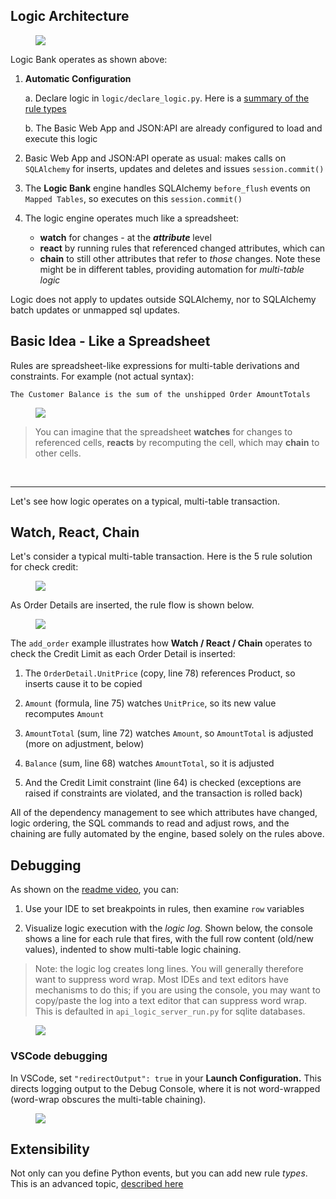## Logic Architecture

<figure><img src="https://github.com/valhuber/LogicBank/raw/main/images/architecture.png"></figure>
Logic Bank operates as shown above:

 1. **Automatic Configuration**

    a. Declare logic in `logic/declare_logic.py`.  Here is a [summary of the rule types](../Logic)
 
    b. The Basic Web App and JSON:API are already configured to load and execute this logic
    
    
 2. Basic Web App and JSON:API operate as usual: makes calls on `SQLAlchemy` for inserts, updates and deletes
    and issues `session.commit()`
      

 3. The **Logic Bank** engine handles SQLAlchemy `before_flush` events on
`Mapped Tables`, so executes on this ```session.commit()```
    

 4. The logic engine operates much like a spreadsheet:
    - **watch** for changes -  at the ___attribute___ level
    - **react** by running rules that referenced changed attributes, which can
    - **chain** to still other attributes that refer to
_those_ changes.  Note these might be in different tables,
providing automation for _multi-table logic_

Logic does not apply to updates outside SQLAlchemy,
nor to SQLAlchemy batch updates or unmapped sql updates.

## Basic Idea - Like a Spreadsheet

Rules are spreadsheet-like expressions for multi-table derivations and constraints.  For example (not actual syntax):

    The Customer Balance is the sum of the unshipped Order AmountTotals

<figure><img src="https://github.com/valhuber/apilogicserver/wiki/images/logic/like-a-spreadsheet.png?raw=true"></figure>

> You can imagine that the spreadsheet __watches__ for changes to referenced cells, __reacts__ by recomputing the cell, which may __chain__ to other cells.

&nbsp;

---

Let's see how logic operates on a typical, multi-table transaction.


## Watch, React, Chain

Let's consider a typical multi-table transaction.  Here is the 5 rule solution for check credit:

<figure><img src="https://github.com/valhuber/apilogicserver/wiki/images/logic/5-rules-cocktail.png?raw=true"></figure>

As Order Details are inserted, the rule flow is shown below.

<figure><img src="https://github.com/valhuber/LogicBank/raw/main/images/check-credit.png"></figure>


The `add_order` example illustrates how
__Watch / React / Chain__ operates to
check the Credit Limit as each Order Detail is inserted:

1.  The `OrderDetail.UnitPrice` (copy, line 78) references Product, so inserts cause it to be copied
    
2.  `Amount` (formula, line 75) watches `UnitPrice`, so its new value recomputes `Amount`
    
3.  `AmountTotal` (sum, line 72) watches `Amount`, so `AmountTotal` is adjusted (more on adjustment, below)
    
4.  `Balance` (sum, line 68) watches `AmountTotal`, so it is adjusted
    
5.  And the Credit Limit constraint (line 64) is checked (exceptions are raised if constraints are violated, and the transaction is rolled back)
    
All of the dependency management to see which attributes have changed,
logic ordering, the SQL commands to read and adjust rows, and the chaining
are fully automated by the engine, based solely on the rules above.

## Debugging

As shown on the [readme video](https://github.com/valhuber/ApiLogicServer/blob/main/README.md), you can:

1. Use your IDE to set breakpoints in rules, then examine `row` variables

2. Visualize logic execution with the _logic log._ Shown below, the console shows a line for each rule that fires, with the full row content (old/new values), indented to show multi-table logic chaining.

> Note: the logic log creates long lines.  You will generally therefore want to suppress word wrap.  Most IDEs and text editors have mechanisms to do this; if you are using the console, you may want to copy/paste the log into a text editor that can suppress word wrap.  This is defaulted in `api_logic_server_run.py` for sqlite databases.

<figure><img src="https://github.com/valhuber/LogicBank/raw/main/images/overview/log.png"></figure>

### VSCode debugging
In VSCode, set `"redirectOutput": true` in your **Launch Configuration.**  This directs logging output to the Debug Console, where it is not word-wrapped (word-wrap obscures the multi-table chaining).

<figure><img src="https://github.com/valhuber/apilogicserver/wiki/images/docker/VSCode/no-line-wrap.png"></figure>

## Extensibility

Not only can you define Python events, but you can add new rule _types_.  This is an advanced topic, [described here](https://github.com/valhuber/LogicBank/wiki/Rule-Extensibility)

&nbsp;
